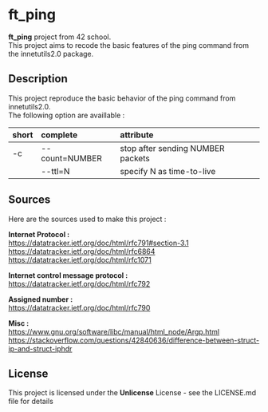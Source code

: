 # ft_ping

**ft_ping** project from 42 school.  
This project aims to recode the basic features of the ping command from the innetutils2.0 package.

## Description

This project reproduce the basic behavior of the ping command from innetutils2.0.  
The following option are availlable :  

| short | complete       | attribute                         |
| :---- | :------------- | :-------------------------------- |
| -c    | --count=NUMBER | stop after sending NUMBER packets |
|       | --ttl=N        | specify N as time-to-live         |

## Sources

Here are the sources used to make this project :

**Internet Protocol :**  
<https://datatracker.ietf.org/doc/html/rfc791#section-3.1>  
<https://datatracker.ietf.org/doc/html/rfc6864>  
<https://datatracker.ietf.org/doc/html/rfc1071>

**Internet control message protocol :**  
<https://datatracker.ietf.org/doc/html/rfc792>  

**Assigned number :**  
<https://datatracker.ietf.org/doc/html/rfc790>

**Misc :**  
<https://www.gnu.org/software/libc/manual/html_node/Argp.html>
<https://stackoverflow.com/questions/42840636/difference-between-struct-ip-and-struct-iphdr>

## License

This project is licensed under the **Unlicense** License - see the LICENSE.md file for details
